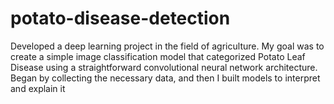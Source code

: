 # potato-disease-detection
Developed a deep learning project in the field of agriculture. My goal was to create a simple image classification model that categorized Potato Leaf Disease using a straightforward convolutional neural network architecture. Began by collecting the necessary data, and then I built models to interpret and explain it

